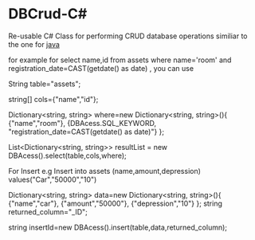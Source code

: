 # DBCrud-C#

Re-usable C# Class for performing CRUD database operations similiar to the one for [java](https://github.com/msteve/DBCrud)

for example for select name,id from assets where name='room' and  registration_date=CAST(getdate() as date) , you can use

String table="assets";

string[] cols={"name","id"};

 Dictionary<string, string> where=new  Dictionary<string, string>(){
     {"name","room"},
     {DBAcess.SQL_KEYWORD, "registration_date=CAST(getdate() as date)"}
 };
 
 List<Dictionary<string, string>> resultList = new DBAcess().select(table,cols,where);


 For Insert
 e.g 
 Insert into assets (name,amount,depression) values("Car","50000","10")

Dictionary<string, string> data=new  Dictionary<string, string>(){
     {"name","car"},
     {"amount","50000"},
     {"depression","10"}
 };
string returned_column="_ID";

string insertId=new DBAcess().insert(table,data,returned_column);
 
 

